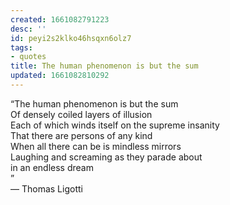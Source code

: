 ```yaml
---
created: 1661082791223
desc: ''
id: peyi2s2klko46hsqxn6olz7
tags:
- quotes
title: The human phenomenon is but the sum
updated: 1661082810292
---
```

   
“The human phenomenon is but the sum   
Of densely coiled layers of illusion   
Each of which winds itself on the supreme insanity   
That there are persons of any kind   
When all there can be is mindless mirrors   
Laughing and screaming as they parade about   
in an endless dream   
”   
― Thomas Ligotti